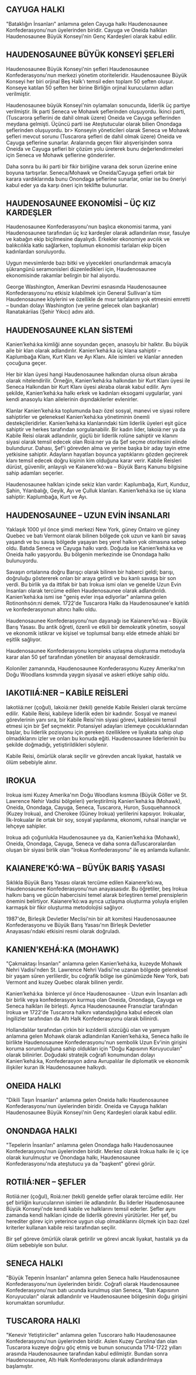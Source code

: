 
## CAYUGA HALKI
"Bataklığın İnsanları" anlamına gelen Cayuga halkı Haudenosaunee Konfederasyonu'nun üyelerinden biridir. Cayuga ve Oneida halkları Haudenosaunee Büyük Konseyi'nin Genç Kardeşleri olarak kabul edilir.
## HAUDENOSAUNEE BÜYÜK KONSEYİ ŞEFLERİ
Haudenosaunee Büyük Konseyi'nin şefleri Haudenosaunee Konfederasyonu'nun merkezi yönetim otoriteleridir. Haudenosaunee Büyük Konseyi her biri orjinal Beş Halk'ı temsil eden toplam 50 şeften oluşur. Konseye katılan 50 şeften her birine Birliğin orjinal kurucularnın adları verilmiştir.

Haudenosaunee büyük Konseyi'nin oylamaları sonucunda, liderlik üç partiye verilmiştir. İlk parti Seneca ve Mohawk şeflerinden oluşuyordu. İkinci parti, (Tuscarora şeflerini de dahil olmak üzere) Oneida ve Cayuga şeflerinden meydana gelmişti. Üçüncü parti ise Ateştutucular olarak bilien Onondaga şeflerinden oluşuyordu. br&gt;
Konseyin yöneticileri olarak Seneca ve Mohawk şefleri mevcut sorunu (Tuscarora şefleri de dahil olmak üzere) Oneida ve Cayuga şeflerine sunarlar. Aralarında geçen fikir alışverişinden sonra Oneida ve Cayuga şefleri bir çözüm yolu üreterek bunu değerlendirmeleri için Seneca ve Mohawk şeflerine gönderirler.

Daha sonra bu iki parti bir fikir birliğine varana dek sorun üzerine enine boyuna tartışırlar. Seneca/Mohawk ve Oneida/Cayuga şefleri ortak bir karara vardıklarında bunu Onondaga şeflerine sunarlar, onlar ise bu öneriyi kabul eder ya da karşı öneri için teklifte bulunurlar.

## HAUDENOSAUNEE EKONOMİSİ – ÜÇ KIZ KARDEŞLER
Haudenosaunee Konfederasyonu'nun başlıca ekonomisi tarıma, yani Haudenosaunee tarafından üç kız kardeşler olarak adlandırılan mısır, fasulye ve kabağın ekip biçilmesine dayalıydı. Erkekler ekonomiye avcılık ve balıkcılıkla katkı sağlarken, toplumun ekonomisi tarlaları ekip biçen kadınlardan soruluyordu.

Uygun mevsimlerde bazı bitki ve yiyecekleri onurlandırmak amacıyla şükrangünü seramonisleri düzenledikleri için, Haudenosaunee ekonomisinde rakamlar belirgin bir hal alıyordu.

George Washington, Amerikan Devrimi esnasında Haudenosaunee Konfederasyonu'nu etkisiz kılabilmek için General Sullivan'a tüm Haudenosaunee köylerini ve özellikle de mısır tarlalarını yok etmesini emretti – bundan dolayı Washington (ve yerine gelecek olan başkanlar) Ranatakáriias (Şehir Yıkıcı) adını aldı.

## HAUDENOSAUNEE KLAN SİSTEMİ
Kanien’kehá:ka kimliği anne soyundan geçen, anasoylu bir halktır. Bu büyük aile bir klan olarak adlandırılır. Kanien’kehá:ka üç klana sahiptir – Kaplumbağa Klanı, Kurt Klanı ve Ayı Klanı. Aile isimleri ve klanlar anneden çocuğuna geçer.

Her bir klan üyesi hangi Haudenosaunee halkından olursa olsun akraba olarak nitelendirilir. Örneğin, Kanien’kehá:ka halkından bir Kurt Klanı üyesi ile Seneca Halkından bir Kurt Klanı üyesi akraba olarak kabul edilir. Aynı şekilde, Kanien’kehá:ka halkı erkek ve kadınları eksogami uygularlar, yani kendi anasoylu klan ailelerinin dışındakilerler evlenirler.

Klanlar Kanien’kehá:ka toplumunda bazı özel sosyal, manevi ve siyasi rollere sahiptirler ve geleneksel Kanien’kehá:ka yönetiminin önemli destekçileridirler. Kanien’kehá:ka klanlarındaki tüm liderlik üyeleri eşit güce sahiptir ve herkes tarafından sorgulanabilir. Bir kadın lider, Iakoiá:ner ya da Kabile Reisi olarak adlandırılır, güçlü bir liderlik rolüne sahiptir ve klanını siyasi olarak temsil edecek olan Roiá:ner ya da Şef seçme otoritesini elinde bulundurur. Dahası, Şef'i görevden alma ve yerine başka bir aday tayin etme yetkisine sahiptir. Adayların hayatları boyunca yaptıklarını gözden geçirerek klanı temsil edecek doğru kişinin kim olduğuna karar verir. Kabile Reisleri dürüst, güvenilir, anlayışlı ve Kaianere’kó:wa – Büyük Barış Kanunu bilgisine sahip adamları seçerler.

Haudenosaunee halkları içinde sekiz klan vardır: Kaplumbağa, Kurt, Kunduz, Şahin, Yılanbalığı, Geyik, Ayı ve Çulluk klanları. Kanien’kehá:ka ise üç klana sahiptir: Kaplumbağa, Kurt ve Ayı.

## HAUDENOSAUNEE – UZUN EVİN İNSANLARI
Yaklaşık 1000 yıl önce şimdi merkezi New York, güney Ontairo ve güney Quebec ve batı Vermont olarak bilinen bölgede çok uzun ve kanlı bir savaş yaşandı ve bu savaş bölgede yaşayan beş yerel halkın yok olmasına sebep oldu. Batıda Seneca ve Cayuga halkı vardı. Doğuda ise Kanien’kehá:ka ve Oneida halkı yaşıyordu. Bu bölgenin merkezinde ise Onondaga halkı bulunuyordu.

Savaşın ortalarına doğru Barışçı olarak bilinen bir haberci geldi; barışı, doğruluğu göstererek onları bir araya getirdi ve bu kanlı savaşa bir son verdi. Bu birlik ya da ittifak bir batı Irokua ismi olan ve genelde Uzun Evin İnsanları olarak tercüme edilen Haudenosaunee olarak adlandırıldı. Kanien’kehá:ka ismi ise "geniş evler inşa ediyorlar" anlamına gelen Rotinonhsón:ni demek. 1722'de Tuscarora Halkı da Haudenosaunee'e katıldı ve konfederasyonun altıncı halkı oldu.

Haudenosaunee Konfederasyonu'nun dayanağı ise Kaianere’kó:wa – Büyük Barış Yasası. Bu antik öğreti, özenli ve etkili bir demokratik yönetim, sosyal ve ekonomik istikrar ve kişisel ve toplumsal barışı elde etmede ahlaki bir eşitlik sağlıyor.

Haudenosaunee Konfederasyonu kompleks uzlaşma oluşturma metoduyla karar alan 50 şef tarafından yönetilen bir anayasal demokrasidir.

Koloniler zamanında, Haudenosaunee Konfederasyonu Kuzey Amerika'nın Doğu Woodlans kısmında yaygın siyasal ve askeri etkiye sahip oldu.
## IAKOTIIÁ:NER – KABİLE REİSLERİ
Iakotiiá:ner (çoğul), Iakoiá:ner (tekil) genelde Kabile Reisleri olarak tercüme edilir.  Kabile Reisi, kabileye liderlik eden bir kadındır. Sosyal ve manevi görevlerinin yanı sıra, bir Kabile Reisi'nin siyasi görevi, kabilesini temsil etmesi için bir Şef seçmektir. Potansiyel adayları izlemeye çocukluklarından başlar, bu liderlik pozisyonu için gereken özelliklere ve liyakata sahip olup olmadıklarını izler ve onları bu konuda eğiti. Haudenosaunee liderlerinin bu şekilde doğmadığı, yetiştirildikleri söylenir.

Kabile Reisi, ömürlük olarak seçilir ve görevden ancak liyakat, hastalık ve ölüm sebebiyle alınır.

## IROKUA
Irokua ismi Kuzey Amerika'nın Doğu Woodlans kısmına (Büyük Göller ve St. Lawrence Nehir Vadisi bölgeleri) yerleştirilmiş Kanien’kehá:ka (Mohawk), Oneida, Onondaga, Cayuga, Seneca, Tuscarora, Huron, Susquehannock (Kuzey Irokua), and Cherokee (Güney Irokua) yerlilerini kapsıyor. Irokualar, İlk-Irokualar ile ortak bir soy, sosyal yapılanma, ekonomi, ruhsal inançlar ve lehçeye sahipler.

Irokua adı çoğunlukla Haudenosaunee ya da, Kanien’kehá:ka (Mohawk), Oneida, Onondaga, Cayuga, Seneca ve daha sonra daTuscaroralardan oluşan bir siyasi birlik olan "Irokua Konfederasyonu" ile eş anlamda kullanılır.

## KAIANERE'KÓ:WA – BÜYÜK BARIŞ YASASI
Sıklıkla Büyük Barış Yasası olarak tercüme edilen Kaianere’kó:wa, Haudenosaunee Konfederasyonu'nun anayasasıdır. Bu öğretiler, beş Irokua halkını barış ve gücün habercisini temel alarak birleştiren temel prensiplerin önemini belirtiyor. Kaianere’kó:wa ayrıca uzlaşma oluşturma yoluyla erişilen karmaşık bir fikir oluşturma metodolojisi sağlıyor.

1987'de, Birleşik Devletler Meclisi'nin bir alt komitesi Haudenosaaunee Konfederasyonu ve Büyük Barış Yasası'nın Birleşik Devletler Anayasası'ndaki etkisini resmi olarak doğruladı.

## KANIEN'KEHÁ:KA (MOHAWK)
"Çakmaktaşı İnsanları" anlamına gelen Kanien’kehá:ka, kuzeyde Mohawk Nehri Vadisi'nden St. Lawrence Nehri Vadisi'ne uzanan bölgede geleneksel bir yaşam süren yerlilerdir, bu coğrafik bölge ise günümüzde New York, batı Vermont and kuzey Quebec olarak bilinen yerdir.

Kanien’kehá:ka  binlerce yıl önce Haudenosaunee - Uzun evin İnsanları adlı bir birlik veya konfederasyon kurmuş olan Oneida, Onondaga, Cayuga ve Seneca halkları ile birleşti. Ayrıca Haudenosaunee Fransızlar tarafından Irokua ve 1722'de Tuscarora halkını vatandaşlığına kabul edecek olan İngilizler tarafından da Altı Halk Konfederasyonu olarak bilinirdi.

Hollandalılar tarafından çirkin bir kızılderili sözcüğü olan ve yamyam anlamına gelen Mohawk olarak adlandırılan Kanien’kehá:ka, Seneca halkı ile birlikte Haudenosaunee Konfederasyonu'nun sembolik Uzun Ev'inin girişini koruma sorumluluğuna sahip oldukları için "Doğu Kapısının Koruyucuları" olarak bilinirler. Doğudaki stratejik coğrafi konumundan dolayı Kanien’kehá:ka, Konfederasyon adına Avrupalılar ile diplomatik ve ekonomik ilişkiler kuran ilk Haudenosaunee halkıydı.

## ONEIDA HALKI
"Dikili Taşın İnsanları" anlamına gelen Oneida halkı Haudenosaunee Konfederasyonu'nun üyelerinden biridir. Oneida ve Cayuga halkları Haudenosaunee Büyük Konseyi'nin Genç Kardeşleri olarak kabul edilir.

## ONONDAGA HALKI
"Tepelerin İnsanları" anlamına gelen Onondaga halkı Haudenosaunee Konfederasyonu'nun üyelerinden biridir. Merkez olarak Irokua halkı ile iç içe olarak kurulmuştur ve Onondaga halkı, Haudenosaunee Konfederasyonu'nda ateştutucu ya da "başkent" görevi görür.

## ROTIIÁ:NER – ŞEFLER
Rotiiá:ner (çoğul), Roiá:ner (tekil) genelde şefler olarak tercüme edilir. Her şef birliğin kurucularının isimleri ile adlandırılır. Bu liderler Haudenosaunee Büyük Konseyi'nde kendi kabile ve halklarını temsil ederler. Şefler aynı zamanda kendi halkları içinde de liderlik görevini yürütürler. Her şef, bu herediter görev için yeterince uygun olup olmadıklarını ölçmek için bazı özel kriterler kullanan kabile reisi tarafından seçilir.

Bir şef göreve ömürlük olarak getirilir ve görevi ancak liyakat, hastalık ya da ölüm sebebiyle son bulur.

## SENECA HALKI
"Büyük Tepenin İnsanları" anlamına gelen Seneca halkı Haudenosaunee Konfederasyonu'nun üyelerinden biridir. Coğrafi olarak Haudenosaunee Konfederasyonu'nun batı ucunda kurulmuş olan Seneca, "Batı Kapısının Koruyucuları" olarak adlandırılır ve Haudenosaunee bölgesinin doğu girişini korumaktan sorumludur.

## TUSCARORA HALKI
"Kenevir Yetiştiriciler" anlamına gelen Tuscoraro halkı Haudenosaunee Konfederasyonu'nun üyelerinden biridir. Aslen Kuzey Carolina'dan olan Tuscarora kuzeye doğru göç etmiş ve bunun sonucunda 1714-1722 yılları arasında Haudenosaunee tarafından kabul edilmiştir. Bundan sonra Haudenosaunee, Altı Halk Konfederasyonu olarak adlandırılmaya başlamıştır.